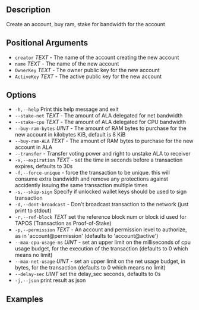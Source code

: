 ## Description

Create an account, buy ram, stake for bandwidth for the account

## Positional Arguments

- `creator` _TEXT_ - The name of the account creating the new account
- `name` _TEXT_ - The name of the new account
- `OwnerKey` _TEXT_ - The owner public key for the new account
- `ActiveKey` _TEXT_ - The active public key for the new account

## Options

- `-h,--help` Print this help message and exit
- `--stake-net` _TEXT_ - The amount of ALA delegated for net bandwidth
- `--stake-cpu` _TEXT_ - The amount of ALA delegated for CPU bandwidth
- `--buy-ram-bytes` _UINT_ - The amount of RAM bytes to purchase for the new account in kilobytes KiB, default is 8 KiB
- `--buy-ram-ALA` _TEXT_ - The amount of RAM bytes to purchase for the new account in ALA
- `--transfer` - Transfer voting power and right to unstake ALA to receiver
- `-x,--expiration` _TEXT_ - set the time in seconds before a transaction expires, defaults to 30s
- `-f,--force-unique` - force the transaction to be unique. this will consume extra bandwidth and remove any protections against accidently issuing the same transaction multiple times
- `-s,--skip-sign` Specify if unlocked wallet keys should be used to sign transaction
- `-d,--dont-broadcast` - Don't broadcast transaction to the network (just print to stdout)
- `-r,--ref-block` _TEXT_ set the reference block num or block id used for TAPOS (Transaction as Proof-of-Stake)
- `-p,--permission` _TEXT_ - An account and permission level to authorize, as in 'account@permission' (defaults to 'account@active')
- `--max-cpu-usage-ms` _UINT_ - set an upper limit on the milliseconds of cpu usage budget, for the execution of the transaction (defaults to 0 which means no limit)
- `--max-net-usage` _UINT_ - set an upper limit on the net usage budget, in bytes, for the transaction (defaults to 0 which means no limit)
- `--delay-sec` _UINT_ set the delay_sec seconds, defaults to 0s
- `-j,--json` print result as json

## Examples
